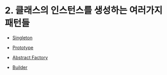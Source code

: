 # 2. 클래스의 인스턴스를 생성하는 여러가지 패턴들


- [Singleton](https://gitlab.com/easyspubjava/designpattern/-/blob/main/02/2-01/README.md)


- [Prototype](https://gitlab.com/easyspubjava/designpattern/-/blob/main/02/2-02/README.md)


- [Abstract Factory](https://gitlab.com/easyspubjava/designpattern/-/blob/main/02/2-03/README.md)


- [Builder](https://gitlab.com/easyspubjava/designpattern/-/blob/main/02/2-04/README.md)
